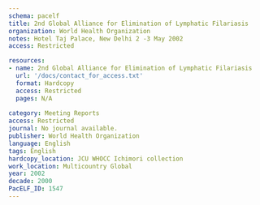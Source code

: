 ```yaml
---
schema: pacelf
title: 2nd Global Alliance for Elimination of Lymphatic Filariasis
organization: World Health Organization
notes: Hotel Taj Palace, New Delhi 2 -3 May 2002
access: Restricted

resources:
- name: 2nd Global Alliance for Elimination of Lymphatic Filariasis
  url: '/docs/contact_for_access.txt'
  format: Hardcopy
  access: Restricted
  pages: N/A
 
category: Meeting Reports
access: Restricted
journal: No journal available.
publisher: World Health Organization
language: English 
tags: English 
hardcopy_location: JCU WHOCC Ichimori collection
work_location: Multicountry Global
year: 2002
decade: 2000
PacELF_ID: 1547
---
```

